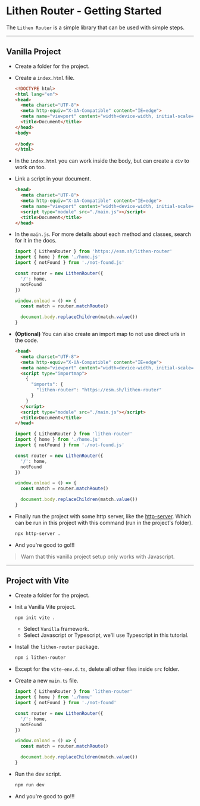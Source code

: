 # Lithen Router - Getting Started

The `Lithen Router` is a simple library that can be used with simple steps.

---

## Vanilla Project

- Create a folder for the project.
- Create a `index.html` file.
  ```html
  <!DOCTYPE html>
  <html lang="en">
  <head>
    <meta charset="UTF-8">
    <meta http-equiv="X-UA-Compatible" content="IE=edge">
    <meta name="viewport" content="width=device-width, initial-scale=1.0">
    <title>Document</title>
  </head>
  <body>
    
  </body>
  </html>
  ```

- In the `index.html` you can work inside the body, but can create a `div` to work on too.
- Link a script in your document.
  ```html
  <head>
    <meta charset="UTF-8">
    <meta http-equiv="X-UA-Compatible" content="IE=edge">
    <meta name="viewport" content="width=device-width, initial-scale=1.0">
    <script type="module" src="./main.js"></script>
    <title>Document</title>
  </head>
  ```

- In the `main.js`. For more details about each method and classes, search for it in the docs.
  ```js
  import { LithenRouter } from 'https://esm.sh/lithen-router'
  import { home } from './home.js'
  import { notFound } from './not-found.js'

  const router = new LithenRouter({
    '/': home,
    notFound
  })

  window.onload = () => {
    const match = router.matchRoute()

    document.body.replaceChildren(match.value())
  }
  ```

- **(Optional)** You can also create an import map to not use direct urls in the code.
  ```html
  <head>
    <meta charset="UTF-8">
    <meta http-equiv="X-UA-Compatible" content="IE=edge">
    <meta name="viewport" content="width=device-width, initial-scale=1.0">
    <script type="importmap">
      {
        "imports": {
          "lithen-router": "https://esm.sh/lithen-router"
        }
      }
    </script>
    <script type="module" src="./main.js"></script>
    <title>Document</title>
  </head>
  ```

  ```js
  import { LithenRouter } from 'lithen-router'
  import { home } from './home.js'
  import { notFound } from './not-found.js'

  const router = new LithenRouter({
    '/': home,
    notFound
  })

  window.onload = () => {
    const match = router.matchRoute()

    document.body.replaceChildren(match.value())
  }
  ```

- Finally run the project with some http server, like the [http-server](https://github.com/http-party/http-server). Which can be run in this project with this command (run in the project's folder).
  ```sh
  npx http-server .
  ```

- And you're good to go!!!

> Warn that this vanilla project setup only works with Javascript.

---

## Project with Vite

- Create a folder for the project.
- Init a Vanilla Vite project.
  ```sh
  npm init vite .
  ```
  - Select `Vanilla` framework.
  - Select Javascript or Typescript, we'll use Typescript in this tutorial.

- Install the `lithen-router` package.
  ```sh
  npm i lithen-router
  ```

- Except for the `vite-env.d.ts`, delete all other files inside `src` folder.
- Create a new `main.ts` file.
  ```ts
  import { LithenRouter } from 'lithen-router'
  import { home } from './home'
  import { notFound } from './not-found'

  const router = new LithenRouter({
    '/': home,
    notFound
  })

  window.onload = () => {
    const match = router.matchRoute()

    document.body.replaceChildren(match.value())
  }
  ```

- Run the dev script.
  ```sh
  npm run dev
  ```

- And you're good to go!!!
